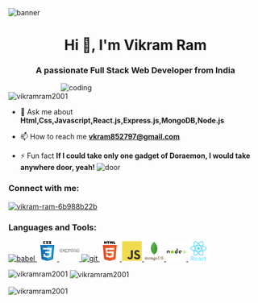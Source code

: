 
<img height="300" width=100% src="https://user-images.githubusercontent.com/24864482/111586408-c8dd8a80-878e-11eb-94c8-483e2962a667.gif" alt= "banner" />
<h1 align="center">Hi 👋, I'm Vikram Ram</h1>
<h3 align="center">A passionate Full Stack Web Developer from India</h3>
<img align="right"  width="400" src="https://cdn.dribbble.com/users/1162077/screenshots/3848914/programmer.gif" alt="coding" />

<p align="left"> <img src="https://komarev.com/ghpvc/?username=vikramram2001&label=Profile%20views&color=0e75b6&style=flat" alt="vikramram2001" /> </p>

- 💬 Ask me about **Html,Css,Javascript,React.js,Express.js,MongoDB,Node.js**

- 📫 How to reach me **vkram852797@gmail.com**

- ⚡ Fun fact **If I could take only one gadget of Doraemon, I would take anywhere door, yeah!** <img height="35" width="30" src="https://toppng.com/uploads/preview/doraemon-dokedemo-door-case-of-oppo-f3-doraemo-11563272601ypf5t4klbk.png" alt="door"/>

<h3 align="left">Connect with me:</h3>
<p align="left">
<a href="https://linkedin.com/in/vikram-ram-6b988b22b" target="blank"><img align="center" src="https://raw.githubusercontent.com/rahuldkjain/github-profile-readme-generator/master/src/images/icons/Social/linked-in-alt.svg" alt="vikram-ram-6b988b22b" height="30" width="40" /></a>
<!-- <a href="https://instagram.com/vikram_ram29" target="blank"><img align="center" src="https://raw.githubusercontent.com/rahuldkjain/github-profile-readme-generator/master/src/images/icons/Social/instagram.svg" alt="vikram_ram29" height="30" width="40" /></a> -->
</p>

<h3 align="left">Languages and Tools:</h3>
<p align="left"> <a href="https://babeljs.io/" target="_blank" rel="noreferrer"> <img src="https://www.vectorlogo.zone/logos/babeljs/babeljs-icon.svg" alt="babel" width="40" height="40"/> </a> <a href="https://www.w3schools.com/css/" target="_blank" rel="noreferrer"> <img src="https://raw.githubusercontent.com/devicons/devicon/master/icons/css3/css3-original-wordmark.svg" alt="css3" width="40" height="40"/> </a> <a href="https://expressjs.com" target="_blank" rel="noreferrer"> <img src="https://raw.githubusercontent.com/devicons/devicon/master/icons/express/express-original-wordmark.svg" alt="express" width="40" height="40"/> </a> <a href="https://git-scm.com/" target="_blank" rel="noreferrer"> <img src="https://www.vectorlogo.zone/logos/git-scm/git-scm-icon.svg" alt="git" width="40" height="40"/> </a> <a href="https://www.w3.org/html/" target="_blank" rel="noreferrer"> <img src="https://raw.githubusercontent.com/devicons/devicon/master/icons/html5/html5-original-wordmark.svg" alt="html5" width="40" height="40"/> </a> <a href="https://developer.mozilla.org/en-US/docs/Web/JavaScript" target="_blank" rel="noreferrer"> <img src="https://raw.githubusercontent.com/devicons/devicon/master/icons/javascript/javascript-original.svg" alt="javascript" width="40" height="40"/> </a> <a href="https://www.mongodb.com/" target="_blank" rel="noreferrer"> <img src="https://raw.githubusercontent.com/devicons/devicon/master/icons/mongodb/mongodb-original-wordmark.svg" alt="mongodb" width="40" height="40"/> </a> <a href="https://nodejs.org" target="_blank" rel="noreferrer"> <img src="https://raw.githubusercontent.com/devicons/devicon/master/icons/nodejs/nodejs-original-wordmark.svg" alt="nodejs" width="40" height="40"/> </a> <a href="https://reactjs.org/" target="_blank" rel="noreferrer"> <img src="https://raw.githubusercontent.com/devicons/devicon/master/icons/react/react-original-wordmark.svg" alt="react" width="40" height="40"/> </a> </p>

<p><img align="left" src="https://github-readme-stats.vercel.app/api/top-langs?username=vikramram2001&show_icons=true&locale=en&layout=compact" alt="vikramram2001" /></p>

<p>&nbsp;<img align="center" src="https://github-readme-stats.vercel.app/api?username=vikramram2001&show_icons=true&locale=en" alt="vikramram2001" /></p>

<p><img align="center" src="https://github-readme-streak-stats.herokuapp.com/?user=vikramram2001&" alt="vikramram2001" /></p>
